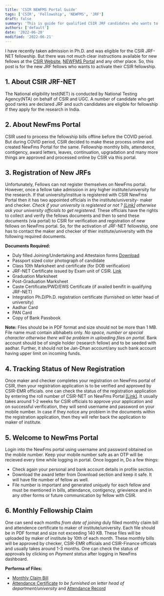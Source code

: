 ```yaml
---
title: 'CSIR NEWFMS Portal Guide'
tags: ['CSIR', 'Fellowship', 'NEWFMS', 'JRF']
draft: false
summary: 'This is guide for qualified CSIR JRF candidates who wants to activate their fellowship on NewFms portal of CSIR.'
authors: ['default']
date: '2022-06-20'
modified: '2022-06-21'
---
```


I have recently taken admission in Ph.D. and was eligible for the CSIR JRF-NET fellowship. But there was not much clear instructions available for new fellows at the [CSIR Website](https://csirhrdg.res.in), [NEWFMS Portal](https://newfms.ncl.res.in) and any other place. So, this post is for the new JRF fellows who wants to activate their CSIR fellowship.

 ## 1. About CSIR JRF-NET

The National eligibility test(NET) is conducted by National Testing Agency(NTA) on behalf of CSIR and UGC. A number of candidate who get good ranks are declared JRF and such candidates are eligible for fellowship if they apply for the research in India.

## 2. About NewFms Portal

CSIR used to process the fellowship bills offline before the COVID period. But during COVID period, CSIR decided to make these process online and created NewFms Portal for the same. Fellowship monthly bills, attendence, contigency, award letters, leaves, continuation, upgradation and many more things are approved and processed online by CSIR via this portal.

## 3. Registration of New JRFs

Unfortunately, Fellows can not register themselves on NewFms portal. However, once a fellow take admission in any higher institute/university for the research. If that university/institue is registered with CSIR NewFms Portal then it has two appointed officials in the institute/university- maker and checker. _Check if your university is registered or not ? [[Link]](https://newfms.ncl.res.in/MNGT/InstituteRegStatus.aspx) otherwise ask your university officials to get registered._ These officials have the rights to collect and verify the fellows documents and then to send these documents (via portal) to CSIR for verification and registration of new fellows on NewFms portal. So, for the activation of JRF-NET fellowship, one has to contact the maker and checker of thier institute/university with the following required documents.

**Documents Required:**
- Duly filled Joining/Undertaking and Attestaion forms [Download](https://csirhrdg.res.in/SiteContent/ManagedContent/ContentFiles/20190619160204516jrf_Undertaking_Form.pdf)
- Passport sized color photograph of candidate
- Class 10th Marksheet and certificate (for DOB verification)
- JRF-NET Certificate issued by Exam unit of CSIR. [Link](https://ecertificate.nta.ac.in/)
- Graduation Marksheet
- Post-Graduation Marksheet
- Caste Certificate/PWD/EWS Certificate (if availed benifit in qualifying JRF-NET)
- Integration Ph.D/Ph.D. registration certificate (furnished on letter head of university)
- Aadhar Card
- PAN Card
- Copy of Bank Passbook

**Note:** Files should be in PDF format and size should not be more than 1 MB. File name must contain albhabets only. _No space, number or special character otherwise there will be problem in uploading files on portal._ Bank account should be of single holder (research fellow) and to be seeded with aadhar. Further, it should not be Jan-Dhan account/any such bank account having upper limit on incoming funds.

## 4. Tracking Status of New Registration

Once maker and checker completes your registration on NewFms portal of CSIR, then your registration application is to be verified and approved by CSIR-EMR officials. one can check the status of the registration application by entering the roll number of CSIR-NET on NewFms Portal [[Link]](https://newfms.ncl.res.in/NewJoineeStatus.aspx). It usually takes around 1-2 weeks for CSIR officials to approve your application and on successful verification, they will send username and password on your mobile number. In case if they notice any problem in the documents within the registration application, then they will refer back the application to maker of institute.

## 5. Welcome to NewFms Portal

Login into the NewFms portal using username and password obtained on the mobile number. Keep your mobile number safe as an OTP will be recieved every time while logging in portal. Once logged in, Do a few things:
- Check again your personal and bank account details in profile section.
- Download the award letter from Download section and keep it safe. It will have file number of fellow as well. 
- File number is important and generated uniquely for each fellow and must be mentioned in bills, attendance, contigency, grievience and in any other forms or future communication by fellow with CSIR.

## 6. Monthly Fellowship Claim

One can send each months _from date of joining_ duly filled monthly claim bill and attendence certificate to maker of institute/university. Each file should be in PDF format and size not exceeding 140 KB. These files will be uploaded by maker of institute by 10th of each month. These monthly bills will be approved by checker, CSIR-EMR officials and CSIR-Finance officials and usually takes around 1-3 months. One can check the status of approvals by clicking on _Payment status_ after logging in NewFms dashboard.

**Performa of Files:**
- [Monthly Claim Bill](/static/docs/monthly-bill.docx)
- [Attendance Certificate](/static/docs/New_Attendance_Certificate_CSIR.docx) _to be furnished on letter head of department/university_ and [Attendance Record](/static/docs/ATTENDANCE_RECORD.docx)

